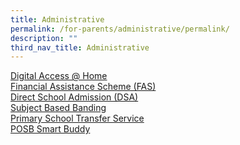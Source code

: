```yaml
---
title: Administrative
permalink: /for-parents/administrative/permalink/
description: ""
third_nav_title: Administrative
---
```

[Digital Access @ Home](www.digitalaccess.gov.sg) <br>
[Financial Assistance Scheme (FAS)](https://www.moe.gov.sg/financial-matters/financial-assistance) <br>[Direct School Admission (DSA)](https://www.moe.gov.sg/secondary/dsa) <br>[Subject Based Banding](https://www.moe.gov.sg/primary/curriculum/subject-based-banding) <br>[Primary School Transfer Service](https://www.moe.gov.sg/primary/transfers)<br>[POSB Smart Buddy](/for-parents/administrative/posbsmartbuddy)